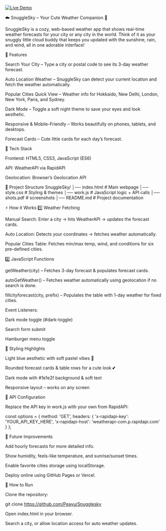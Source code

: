 [![Live Demo](https://img.shields.io/badge/Live-Demo-blue?style=for-the-badge)](https://github.com/Peayu/Snugglesky.git)


☁️ SnuggleSky – Your Cute Weather Companion 🌸

SnuggleSky is a cozy, web-based weather app that shows real-time weather forecasts for your city or any city in the world. Think of it as your snuggly little cloud buddy that keeps you updated with the sunshine, rain, and wind, all in one adorable interface!

🌟 Features

Search Your City – Type a city or postal code to see its 3-day weather forecast.

Auto Location Weather – SnuggleSky can detect your current location and fetch the weather automatically.

Popular Cities Quick View – Weather info for Hokkaido, New Delhi, London, New York, Paris, and Sydney.

Dark Mode – Toggle a soft night theme to save your eyes and look aesthetic.

Responsive & Mobile-Friendly – Works beautifully on phones, tablets, and desktops.

Forecast Cards – Cute little cards for each day’s forecast.

🎨 Tech Stack

Frontend: HTML5, CSS3, JavaScript (ES6)

API: WeatherAPI
 via RapidAPI

Geolocation: Browser’s Geolocation API

📂 Project Structure
SnuggleSky/
│── index.html        # Main webpage
│── style.css         # Styling & themes
│── work.js           # JavaScript logic + API calls
│── shots.pdf         # screenshots
│── README.md         # Project documentation

⚡ How it Works
1️⃣ Weather Fetching

Manual Search: Enter a city → hits WeatherAPI → updates the forecast cards.

Auto Location: Detects your coordinates → fetches weather automatically.

Popular Cities Table: Fetches min/max temp, wind, and conditions for six pre-defined cities.

2️⃣ JavaScript Functions

getWeather(city) – Fetches 3-day forecast & populates forecast cards.

autoGetWeather() – Fetches weather automatically using geolocation if no search is done.

fillcityforecast(city, prefix) – Populates the table with 1-day weather for fixed cities.

Event Listeners:

Dark mode toggle (#dark-toggle)

Search form submit

Hamburger menu toggle

🎨 Styling Highlights

Light blue aesthetic with soft pastel vibes 🌈

Rounded forecast cards & table rows for a cute look 💕

Dark mode with #1e1e2f background & soft text

Responsive layout – works on any screen

🔑 API Configuration

Replace the API key in work.js with your own from RapidAPI:

const options = {
  method: 'GET',
  headers: {
    'x-rapidapi-key': 'YOUR_API_KEY_HERE',
    'x-rapidapi-host': 'weatherapi-com.p.rapidapi.com'
  }
};



🧩 Future Improvements

Add hourly forecasts for more detailed info.

Show humidity, feels-like temperature, and sunrise/sunset times.

Enable favorite cities storage using localStorage.

Deploy online using GitHub Pages or Vercel.

🚀 How to Run

Clone the repository:

git clone https://github.com/Peayu/Snugglesky


Open index.html in your browser.

Search a city, or allow location access for auto weather updates.
